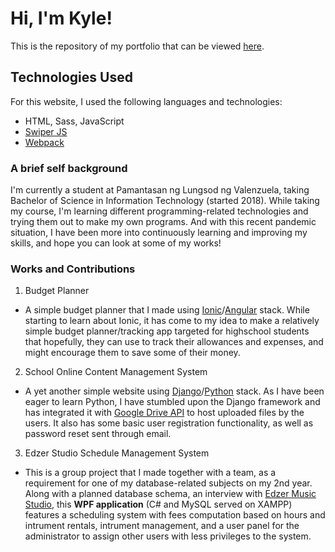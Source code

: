 # Hi, I'm Kyle!
This is the repository of my portfolio that can be viewed [here](https://christiankyleching.imfast.io/).

## Technologies Used
For this website, I used the following languages and technologies:
+ HTML, Sass, JavaScript
+ [Swiper JS](https://swiperjs.com/)
+ [Webpack](https://webpack.js.org/)

### A brief self background
I'm currently a student at Pamantasan ng Lungsod ng Valenzuela, taking Bachelor of Science in Information Technology (started 2018). While taking my course, I'm learning different programming-related technologies and trying them out to make my own programs. And with this recent pandemic situation, I have been more into continuously learning and improving my skills, and hope you can look at some of my works!

### Works and Contributions
1. Budget Planner
  * A simple budget planner that I made using [Ionic](https://ionicframework.com/)/[Angular](https://angular.io/) stack. While starting to learn about Ionic, it has come to my idea to make a relatively simple budget planner/tracking app targeted for highschool students that hopefully, they can use to track their allowances and expenses, and might encourage them to save some of their money.
  
2. School Online Content Management System
  * A yet another simple website using [Django](https://www.djangoproject.com/)/[Python](https://www.python.org/) stack. As I have been eager to learn Python, I have stumbled upon the Django framework and has integrated it with [Google Drive API](https://developers.google.com/drive/) to host uploaded files by the users. It also has some basic user registration functionality, as well as password reset sent through email.
  
3. Edzer Studio Schedule Management System
  * This is a group project that I made together with a team, as a requirement for one of my database-related subjects on my 2nd year. Along with a planned database schema, an interview with [Edzer Music Studio](https://www.facebook.com/EDZERSTUDIO/), this **WPF application** (C# and MySQL served on XAMPP) features a scheduling system with fees computation based on hours and intrument rentals, intrument management, and a user panel for the administrator to assign other users with less privileges to the system.
